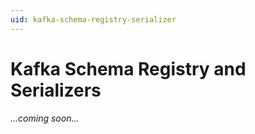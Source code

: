 ```yaml
---
uid: kafka-schema-registry-serializer
---
```


# Kafka Schema Registry and Serializers

_...coming soon..._
